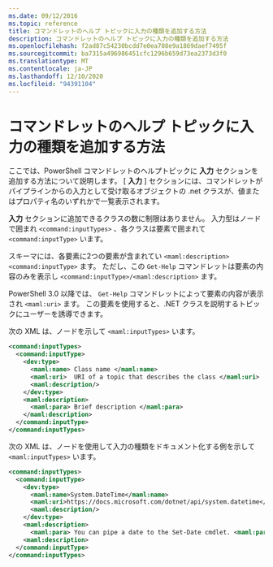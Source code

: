 ```yaml
---
ms.date: 09/12/2016
ms.topic: reference
title: コマンドレットのヘルプ トピックに入力の種類を追加する方法
description: コマンドレットのヘルプ トピックに入力の種類を追加する方法
ms.openlocfilehash: f2ad87c54230bcdd7e0ea708e9a1869daef7495f
ms.sourcegitcommit: ba7315a496986451cfc1296b659d73ea2373d3f0
ms.translationtype: MT
ms.contentlocale: ja-JP
ms.lasthandoff: 12/10/2020
ms.locfileid: "94391104"
---
```

# <a name="how-to-add-input-types-to-a-cmdlet-help-topic"></a>コマンドレットのヘルプ トピックに入力の種類を追加する方法

ここでは、PowerShell コマンドレットのヘルプトピックに **入力** セクションを追加する方法について説明します。 [ **入力** ] セクションには、コマンドレットがパイプラインからの入力として受け取るオブジェクトの .net クラスが、値またはプロパティ名のいずれかで一覧表示されます。

**入力** セクションに追加できるクラスの数に制限はありません。 入力型はノードで囲まれ `<command:inputTypes>` 、各クラスは要素で囲まれて `<command:inputType>` います。

スキーマには、各要素に2つの要素が含まれてい `<maml:description>` `<command:inputType>` ます。
ただし、この `Get-Help` コマンドレットは要素の内容のみを表示し `<command:inputType>/<maml:description>` ます。

PowerShell 3.0 以降では、 `Get-Help` コマンドレットによって要素の内容が表示され `<maml:uri>` ます。
この要素を使用すると、.NET クラスを説明するトピックにユーザーを誘導できます。

次の XML は、ノードを示して `<maml:inputTypes>` います。

```xml
<command:inputTypes>
  <command:inputType>
    <dev:type>
      <maml:name> Class name </maml:name>
      <maml:uri>  URI of a topic that describes the class </maml:uri>
      <maml:description/>
    </dev:type>
    <maml:description>
      <maml:para> Brief description </maml:para>
    </maml:description>
  </command:inputType>
</command:inputTypes>
```

次の XML は、ノードを使用して入力の種類をドキュメント化する例を示して `<maml:inputTypes>` います。

```xml
<command:inputTypes>
  <command:inputType>
    <dev:type>
      <maml:name>System.DateTime</maml:name>
      <maml:uri>https://docs.microsoft.com/dotnet/api/system.datetime</maml:uri>
      <maml:description/>
    </dev:type>
    <maml:description>
      <maml:para> You can pipe a date to the Set-Date cmdlet. <maml:para>
    <maml:description>
  </command:inputType>
</command:inputTypes>
```

